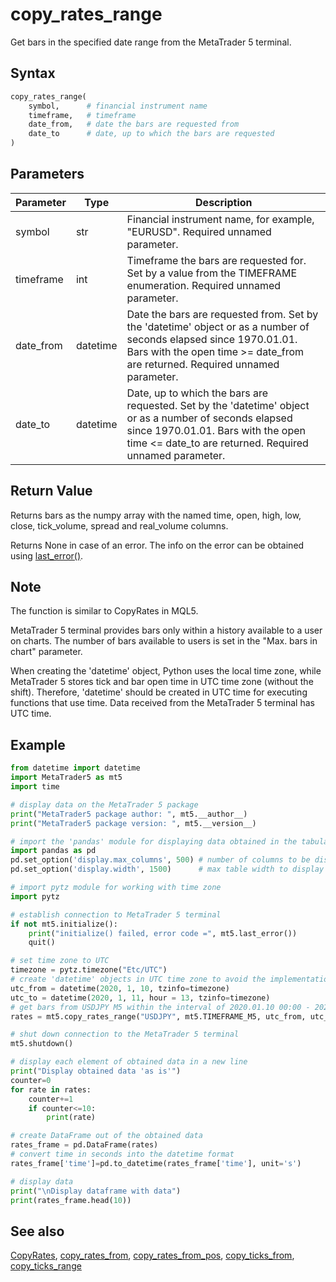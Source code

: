 # copy_rates_range

Get bars in the specified date range from the MetaTrader 5 terminal.

## Syntax

```python
copy_rates_range(
    symbol,      # financial instrument name
    timeframe,   # timeframe
    date_from,   # date the bars are requested from
    date_to      # date, up to which the bars are requested
)
```

## Parameters

| Parameter | Type | Description |
|-----------|------|-------------|
| symbol | str | Financial instrument name, for example, "EURUSD". Required unnamed parameter. |
| timeframe | int | Timeframe the bars are requested for. Set by a value from the TIMEFRAME enumeration. Required unnamed parameter. |
| date_from | datetime | Date the bars are requested from. Set by the 'datetime' object or as a number of seconds elapsed since 1970.01.01. Bars with the open time >= date_from are returned. Required unnamed parameter. |
| date_to | datetime | Date, up to which the bars are requested. Set by the 'datetime' object or as a number of seconds elapsed since 1970.01.01. Bars with the open time <= date_to are returned. Required unnamed parameter. |

## Return Value

Returns bars as the numpy array with the named time, open, high, low, close, tick_volume, spread and real_volume columns.

Returns None in case of an error. The info on the error can be obtained using [last_error()](./last_error.md).

## Note

The function is similar to CopyRates in MQL5.

MetaTrader 5 terminal provides bars only within a history available to a user on charts. The number of bars available to users is set in the "Max. bars in chart" parameter.

When creating the 'datetime' object, Python uses the local time zone, while MetaTrader 5 stores tick and bar open time in UTC time zone (without the shift). Therefore, 'datetime' should be created in UTC time for executing functions that use time. Data received from the MetaTrader 5 terminal has UTC time.

## Example

```python
from datetime import datetime
import MetaTrader5 as mt5
import time

# display data on the MetaTrader 5 package
print("MetaTrader5 package author: ", mt5.__author__)
print("MetaTrader5 package version: ", mt5.__version__)

# import the 'pandas' module for displaying data obtained in the tabular form
import pandas as pd
pd.set_option('display.max_columns', 500) # number of columns to be displayed
pd.set_option('display.width', 1500)      # max table width to display

# import pytz module for working with time zone
import pytz

# establish connection to MetaTrader 5 terminal
if not mt5.initialize():
    print("initialize() failed, error code =", mt5.last_error())
    quit()

# set time zone to UTC
timezone = pytz.timezone("Etc/UTC")
# create 'datetime' objects in UTC time zone to avoid the implementation of a local time zone offset
utc_from = datetime(2020, 1, 10, tzinfo=timezone)
utc_to = datetime(2020, 1, 11, hour = 13, tzinfo=timezone)
# get bars from USDJPY M5 within the interval of 2020.01.10 00:00 - 2020.01.11 13:00 in UTC time zone
rates = mt5.copy_rates_range("USDJPY", mt5.TIMEFRAME_M5, utc_from, utc_to)

# shut down connection to the MetaTrader 5 terminal
mt5.shutdown()

# display each element of obtained data in a new line
print("Display obtained data 'as is'")
counter=0
for rate in rates:
    counter+=1
    if counter<=10:
        print(rate)

# create DataFrame out of the obtained data
rates_frame = pd.DataFrame(rates)
# convert time in seconds into the datetime format
rates_frame['time']=pd.to_datetime(rates_frame['time'], unit='s')

# display data
print("\nDisplay dataframe with data")
print(rates_frame.head(10))
```

## See also

[CopyRates](./copyrates.md), [copy_rates_from](./copy_rates_from.md), [copy_rates_from_pos](./copy_rates_from_pos.md), [copy_ticks_from](./copy_ticks_from.md), [copy_ticks_range](./copy_ticks_range.md) 
